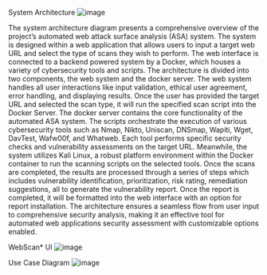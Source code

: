 System Architecture
![image](https://github.com/user-attachments/assets/237748f6-78ea-447b-9003-9c51bda61162)

The system architecture diagram presents a comprehensive overview of the project’s automated web attack surface analysis (ASA) system. The system is designed within a web application that allows users to input a target web URL and select the type of scans they wish to perform. The web interface is connected to a backend powered system by a Docker, which houses a variety of cybersecurity tools and scripts. The architecture is divided into two components, the web system and the docker server. The web system handles all user interactions like input validation, ethical user agreement, error handling, and displaying results. Once the user has provided the target URL and selected the scan type, it will run the specified scan script into the Docker Server. The docker server contains the core functionality of the automated ASA system. The scripts orchestrate the execution of various cybersecurity tools such as Nmap, Nikto, Uniscan, DNSmap, Wapiti, Wget, DavTest, Wafw00f, and Whatweb. Each tool performs specific security checks and vulnerability assessments on the target URL. Meanwhile, the system utilizes Kali Linux, a robust platform environment within the Docker container to run the scanning scripts on the selected tools. Once the scans are completed, the results are processed through a series of steps which includes vulnerability identification, prioritization, risk rating, remediation suggestions, all to generate the vulnerability report. Once the report is completed, it will be formatted into the web interface with an option for report installation. The architecture ensures a seamless flow from user input to comprehensive security analysis, making it an effective tool for automated web applications security assessment with customizable options enabled. 

WebScan* UI
![image](https://github.com/user-attachments/assets/c0d90965-56c2-407d-b749-2095e47c8ec4)

Use Case Diagram
![image](https://github.com/user-attachments/assets/4608ee23-0775-409c-8692-6b359d3c9a51)
